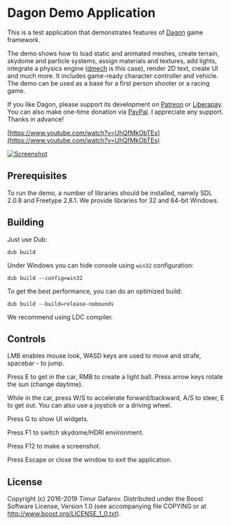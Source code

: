 Dagon Demo Application
======================
This is a test application that demonstrates features of [Dagon](https://github.com/gecko0307/dagon) game framework. 

The demo shows how to load static and animated meshes, create terrain, skydome and particle systems, assign materials and textures, add lights, integrate a physics engine ([dmech](https://github.com/gecko0307/dmech) is this case), render 2D text, create UI and much more. It includes game-ready character controller and vehicle. The demo can be used as a base for a first person shooter or a racing game.

If you like Dagon, please support its development on [Patreon](https://www.patreon.com/gecko0307) or [Liberapay](https://liberapay.com/gecko0307). You can also make one-time donation via [PayPal](https://www.paypal.me/tgafarov). I appreciate any support. Thanks in advance!

[https://www.youtube.com/watch?v=UhQfMkObTEs](https://www.youtube.com/watch?v=UhQfMkObTEs)

[![Screenshot](https://3.bp.blogspot.com/-V6Q5Mrg1xU4/XCpgXCyZUuI/AAAAAAAADy8/NFgIfBlOsvs2BqkppjZHecVbu_9OSCW6wCLcBGAs/s1600/car.jpg)](https://3.bp.blogspot.com/-V6Q5Mrg1xU4/XCpgXCyZUuI/AAAAAAAADy8/NFgIfBlOsvs2BqkppjZHecVbu_9OSCW6wCLcBGAs/s1600/car.jpg)

Prerequisites
-------------
To run the demo, a number of libraries should be installed, namely SDL 2.0.8 and Freetype 2.8.1. We provide libraries for 32 and 64-bit Windows.

Building
--------
Just use Dub: 

`dub build`

Under Windows you can hide console using `win32` configuration: 

`dub build --config=win32`

To get the best performance, you can do an optimized build:

`dub build --build=release-nobounds`

We recommend using LDC compiler.

Controls
--------
LMB enables mouse look, WASD keys are used to move and strafe, spacebar - to jump.

Press E to get in the car, RMB to create a light ball. Press arrow keys rotate the sun (change daytime).

While in the car, press W/S to accelerate forward/backward, A/S to steer, E to get out. You can also use a joystick or a driving wheel.

Press G to show UI widgets.

Press F1 to switch skydome/HDRI environment.

Press F12 to make a screenshot.

Press Escape or close the window to exit the application.

License
-------
Copyright (c) 2016-2019 Timur Gafarov. Distributed under the Boost Software License, Version 1.0 (see accompanying file COPYING or at http://www.boost.org/LICENSE_1_0.txt).
